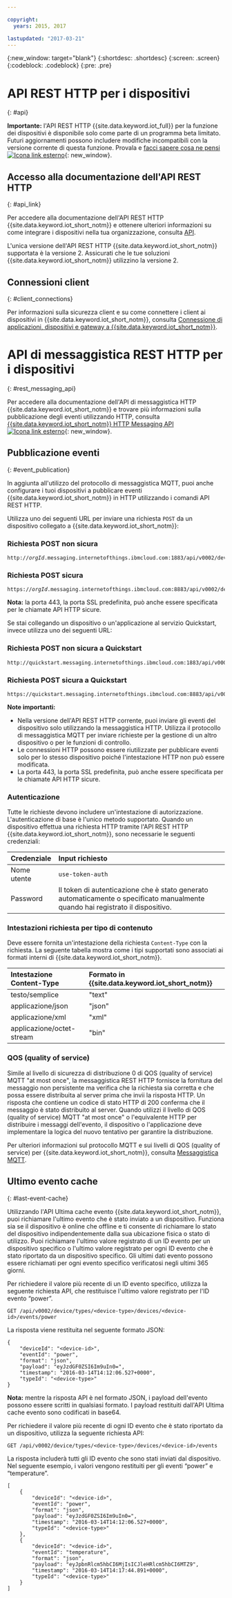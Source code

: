 ```yaml
---

copyright:
  years: 2015, 2017

lastupdated: "2017-03-21"
---
```


{:new_window: target="blank"}
{:shortdesc: .shortdesc}
{:screen: .screen}
{:codeblock: .codeblock}
{:pre: .pre}

# API REST HTTP per i dispositivi
{: #api}

**Importante:** l'API REST HTTP {{site.data.keyword.iot_full}} per la funzione dei dispositivi è disponibile solo come parte di un programma beta limitato. Futuri aggiornamenti possono includere modifiche incompatibili con la versione corrente di questa funzione. Provala e [facci sapere cosa ne pensi ![Icona link esterno](../../../icons/launch-glyph.svg "Icona link esterno")](https://developer.ibm.com/answers/smart-spaces/17/internet-of-things.html){: new_window}.

## Accesso alla documentazione dell'API REST HTTP
{: #api_link}

Per accedere alla documentazione dell'API REST HTTP {{site.data.keyword.iot_short_notm}} e ottenere ulteriori informazioni su come integrare i dispositivi nella tua organizzazione, consulta [API](../reference/api.html).

L'unica versione dell'API REST HTTP {{site.data.keyword.iot_short_notm}} supportata è la versione 2. Assicurati che le tue soluzioni {{site.data.keyword.iot_short_notm}} utilizzino la versione 2.

## Connessioni client
{: #client_connections}

Per informazioni sulla sicurezza client e su come connettere i client ai dispositivi in {{site.data.keyword.iot_short_notm}}, consulta [Connessione di applicazioni, dispositivi e gateway a {{site.data.keyword.iot_short_notm}}](../reference/security/connect_devices_apps_gw.html).

# API di messaggistica REST HTTP per i dispositivi
{: #rest_messaging_api}

Per accedere alla documentazione dell'API di messaggistica HTTP {{site.data.keyword.iot_short_notm}} e trovare più informazioni sulla pubblicazione degli eventi utilizzando HTTP, consulta [{{site.data.keyword.iot_short_notm}} HTTP Messaging API ![Icona link esterno](../../../icons/launch-glyph.svg)](https://docs.internetofthings.ibmcloud.com/apis/swagger/v0002/http-messaging.html){: new_window}.

## Pubblicazione eventi
{: #event_publication}

In aggiunta all'utilizzo del protocollo di messaggistica MQTT, puoi anche configurare i tuoi dispositivi a pubblicare eventi {{site.data.keyword.iot_short_notm}} in HTTP utilizzando i comandi API REST HTTP.

Utilizza uno dei seguenti URL per inviare una richiesta ``POST`` da un dispositivo collegato a {{site.data.keyword.iot_short_notm}}:

### Richiesta POST non sicura
<pre class="pre"><code class="hljs">http://<var class="keyword varname">orgId</var>.messaging.internetofthings.ibmcloud.com:1883/api/v0002/device/types/<var class="keyword varname">typeId</var>/devices/<var class="keyword varname">deviceId</var>/events/<var class="keyword varname">eventId</var></code></pre>

### Richiesta POST sicura

<pre class="pre"><code class="hljs">https://<var class="keyword varname">orgId</var>.messaging.internetofthings.ibmcloud.com:8883/api/v0002/device/types/<var class="keyword varname">typeId</var>/devices/<var class="keyword varname">deviceId</var>/events/<var class="keyword varname">eventId</var></code></pre>

**Nota:** la porta 443, la porta SSL predefinita, può anche essere specificata per le chiamate API HTTP sicure.

Se stai collegando un dispositivo o un'applicazione al servizio Quickstart, invece utilizza uno dei seguenti URL:

### Richiesta POST non sicura a Quickstart
<pre class="pre"><code class="hljs">http://quickstart.messaging.internetofthings.ibmcloud.com:1883/api/v0002/device/types/<var class="keyword varname">typeId</var>/devices/<var class="keyword varname">deviceId</var>/events/<var class="keyword varname">eventId</var></code></pre>

### Richiesta POST sicura a Quickstart
<pre class="pre"><code class="hljs">https://quickstart.messaging.internetofthings.ibmcloud.com:8883/api/v0002/device/types/<var class="keyword varname">typeId</var>/devices/<var class="keyword varname">deviceId</var>/events/<var class="keyword varname">eventId</var></code></pre>

**Note importanti:**
- Nella versione dell'API REST HTTP corrente, puoi inviare gli eventi del dispositivo solo utilizzando la messaggistica HTTP. Utilizza il protocollo di messaggistica MQTT per inviare richieste per la gestione di un altro dispositivo o per le funzioni di controllo.
- Le connessioni HTTP possono essere riutilizzate per pubblicare eventi solo per lo stesso dispositivo poiché l'intestazione HTTP non può essere modificata.
- La porta 443, la porta SSL predefinita, può anche essere specificata per le chiamate API HTTP sicure.

### Autenticazione

Tutte le richieste devono includere un'intestazione di autorizzazione. L'autenticazione di base è l'unico metodo supportato. Quando un dispositivo effettua una richiesta HTTP tramite l'API REST HTTP {{site.data.keyword.iot_short_notm}}, sono necessarie le seguenti credenziali:

|Credenziale|Input richiesto|
|:---|:---|
|Nome utente|`use-token-auth`
|Password| Il token di autenticazione che è stato generato automaticamente o specificato manualmente quando hai registrato il dispositivo.


### Intestazioni richiesta per tipo di contenuto

Deve essere fornita un'intestazione della richiesta `Content-Type` con la richiesta. La seguente tabella mostra come i tipi supportati sono associati ai formati interni di {{site.data.keyword.iot_short_notm}}.

|Intestazione Content-Type|Formato in {{site.data.keyword.iot_short_notm}}|
|:---|:---|
|testo/semplice|"text"
|applicazione/json| "json"
|applicazione/xml | "xml"
|applicazione/octet-stream|"bin"

### QOS (quality of service)

Simile al livello di sicurezza di distribuzione 0 di QOS (quality of service) MQTT "at most once", la messaggistica REST HTTP fornisce la fornitura del messaggio non persistente ma verifica che la richiesta sia corretta e che possa essere distribuita al server prima che invii la risposta HTTP. Un risposta che contiene un codice di stato HTTP di 200 conferma che il messaggio è stato distribuito al server. Quando utilizzi il livello di QOS (quality of service) MQTT "at most once" o l'equivalente HTTP per distribuire i messaggi dell'evento, il dispositivo o l'applicazione deve implementare la logica del nuovo tentativo per garantire la distribuzione.

Per ulteriori informazioni sul protocollo MQTT e sui livelli di QOS (quality of service) per {{site.data.keyword.iot_short_notm}}, consulta [Messaggistica MQTT](../reference/mqtt/index.html).

## Ultimo evento cache
{: #last-event-cache}

Utilizzando l'API Ultima cache evento {{site.data.keyword.iot_short_notm}}, puoi richiamare l'ultimo evento che è stato inviato a un dispositivo. Funziona sia se il dispositivo è online che offline e ti consente di richiamare lo stato del dispositivo indipendentemente dalla sua ubicazione fisica o stato di utilizzo. Puoi richiamare l'ultimo valore registrato di un ID evento per un dispositivo specifico o l'ultimo valore registrato per ogni ID evento che è stato riportato da un dispositivo specifico. Gli ultimi dati evento possono essere richiamati per ogni evento specifico verificatosi negli ultimi 365 giorni.

Per richiedere il valore più recente di un ID evento specifico, utilizza la seguente richiesta API, che restituisce l'ultimo valore registrato per l'ID evento “power”.

```
GET /api/v0002/device/types/<device-type>/devices/<device-id>/events/power
```

La risposta viene restituita nel seguente formato JSON:

```
{
    "deviceId": "<device-id>",
    "eventId": "power",
    "format": "json",
    "payload": "eyJzdGF0ZSI6Im9uIn0=",
    "timestamp": "2016-03-14T14:12:06.527+0000",
    "typeId": "<device-type>"
}
```

**Nota:** mentre la risposta API è nel formato JSON, i payload dell'evento possono essere scritti in qualsiasi formato. I payload restituiti dall'API Ultima cache evento sono codificati in base64.

Per richiedere il valore più recente di ogni ID evento che è stato riportato da un dispositivo, utilizza la seguente richiesta API:

```
GET /api/v0002/device/types/<device-type>/devices/<device-id>/events
```

La risposta includerà tutti gli ID evento che sono stati inviati dal dispositivo. Nel seguente esempio, i valori vengono restituiti per gli eventi “power” e “temperature”.

```
[
    {
        "deviceId": "<device-id>",
        "eventId": "power",
        "format": "json",
        "payload": "eyJzdGF0ZSI6Im9uIn0=",
        "timestamp": "2016-03-14T14:12:06.527+0000",
        "typeId": "<device-type>"
    },
    {
        "deviceId": "<device-id>",
        "eventId": "temperature",
        "format": "json",
        "payload": "eyJpbnRlcm5hbCI6MjIsICJleHRlcm5hbCI6MTZ9",
        "timestamp": "2016-03-14T14:17:44.891+0000",
        "typeId": "<device-type>"
    }
]
```
